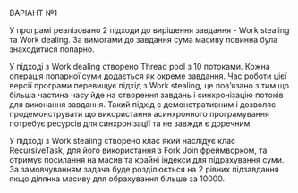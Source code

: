 ВАРІАНТ №1


У програмі реалізовано 2 підходи до вирішення завдання - Work stealing та Work dealing.
За вимогами до завдання сума масиву повинна була знаходитися попарно.

У підході з Work dealing створено Thread pool з 10 потоками. Кожна операція попарної суми додається як окреме завдання. Час роботи цієї версії програми перевищує підхід з Work stealing, це пов’язано з тим що більша частина часу йде на створення завдань і синхронізацію потоків для виконання завдання. Такий підхід є демонстративним і дозволяє продемонструвати що використання асинхронного програмування потребує ресурсів для синхронізації та не завжди є доречним.

У підході з Work stealing створено клас який наслідує клас RecursiveTask, для його використання з Fork Join фреймворком, та отримує посилання на масив та крайні індекси для підрахування суми. За замовчуванням задача буде розділюється на 2 рівних підзавдання якщо ділянка масиву для обрахування більше за 10000.
